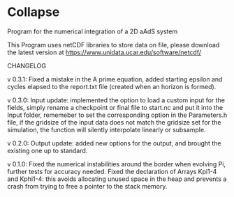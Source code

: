 # Collapse

Program for the numerical integration of a 2D aAdS system

This Program uses netCDF libraries to store data on file, please download the latest version at <https://www.unidata.ucar.edu/software/netcdf/>

CHANGELOG

v 0.3.1: Fixed a mistake in the A prime equation, added starting epsilon and cycles elapsed to the report.txt file (created when an horizon is formed).

v 0.3.0: Input update: implemented the option to load a custom input for the fields, simply rename a checkpoint or final file to start.nc and put it into the Input folder, rememeber to set the corresponding option in the Parameters.h file, if the gridsize of the input data does not match the gridsize set for the simulation, the function will silently interpolate linearly or subsample.

v 0.2.0: Output update: added new options for the output, and brought the existing one up to standard.

v 0.1.0: Fixed the numerical instabilities around the border when evolving Pi, further tests for accuracy needed. Fixed the declaration of Arrays Kpi1-4 and Kphi1-4: this avoids allocating unused space in the heap and prevents a crash from trying to free a pointer to the stack memory.
